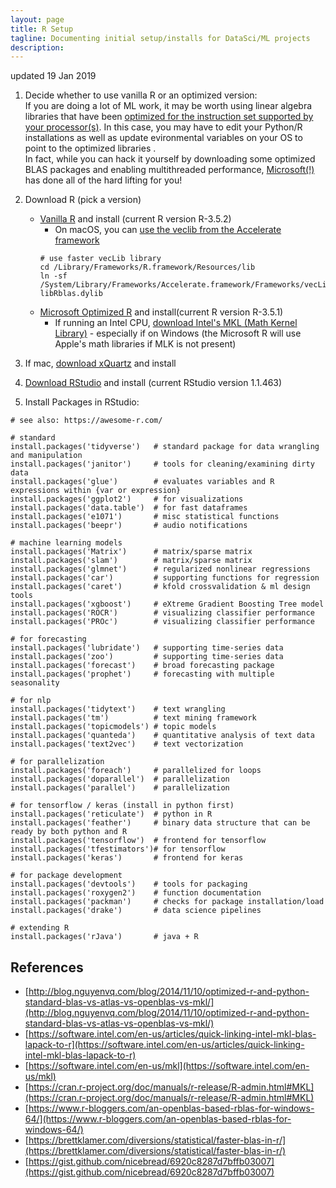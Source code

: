 ```yaml
---
layout: page
title: R Setup
tagline: Documenting initial setup/installs for DataSci/ML projects
description:
---
```

updated 19 Jan 2019

1. Decide whether to use vanilla R or an optimized version:  
If you are doing a lot of ML work, it may be worth using linear algebra libraries that have been [optimized for the instruction set supported by your processor(s)](optimized.md).  In this case, you may have to edit your Python/R installations as well as update evironmental variables on your OS to point to the optimized libraries .  
In fact, while you can hack it yourself by downloading some optimized BLAS packages and enabling multithreaded performance, [Microsoft(!)](https://mran.microsoft.com/documents/rro/multithread) has done all of the hard lifting for you!  

2. Download R (pick a version)  
   * [Vanilla R](https://cran.rstudio.com/banner.shtml) and install (current R version R-3.5.2)
      * On macOS, you can [use the veclib from the Accelerate framework](https://gist.github.com/nicebread/6920c8287d7bffb03007)  
      ```
      # use faster vecLib library
      cd /Library/Frameworks/R.framework/Resources/lib
      ln -sf  /System/Library/Frameworks/Accelerate.framework/Frameworks/vecLib.framework/Versions/Current/libBLAS.dylib libRblas.dylib
      ```  
   * [Microsoft Optimized R](https://mran.microsoft.com/download) and install(current R version R-3.5.1)  
      * If running an Intel CPU, [download Intel's MKL (Math Kernel Library)](https://software.intel.com/en-us/mkl) - especially if on Windows (the Microsoft R will use Apple's math libraries if MLK is not present)

2. If mac, [download xQuartz](https://www.xquartz.org/) and install
3. [Download RStudio](https://www.rstudio.com/products/rstudio/download/#download) and install (current RStudio version 1.1.463)
4. Install Packages in RStudio:  

```
# see also: https://awesome-r.com/

# standard
install.packages('tidyverse')   # standard package for data wrangling and manipulation
install.packages('janitor')     # tools for cleaning/examining dirty data
install.packages('glue')        # evaluates variables and R expressions within {var or expression}
install.packages('ggplot2')     # for visualizations
install.packages('data.table')  # for fast dataframes
install.packages('e1071')       # misc statistical functions
install.packages('beepr')       # audio notifications

# machine learning models
install.packages('Matrix')      # matrix/sparse matrix
install.packages('slam')        # matrix/sparse matrix
install.packages('glmnet')      # regularized nonlinear regressions
install.packages('car')         # supporting functions for regression
install.packages('caret')       # kfold crossvalidation & ml design tools
install.packages('xgboost')     # eXtreme Gradient Boosting Tree model
install.packages('ROCR')        # visualizing classifier performance
install.packages('PROc')        # visualizing classifier performance

# for forecasting
install.packages('lubridate')   # supporting time-series data
install.packages('zoo')         # supporting time-series data
install.packages('forecast')    # broad forecasting package
install.packages('prophet')     # forecasting with multiple seasonality

# for nlp
install.packages('tidytext')    # text wrangling
install.packages('tm')          # text mining framework
install.packages('topicmodels') # topic models
install.packages('quanteda')    # quantitative analysis of text data
install.packages('text2vec')    # text vectorization

# for parallelization
install.packages('foreach')     # parallelized for loops
install.packages('doparallel')  # parallelization
install.packages('parallel')    # parallelization

# for tensorflow / keras (install in python first)
install.packages('reticulate')  # python in R
install.packages('feather')     # binary data structure that can be ready by both python and R
install.packages('tensorflow')  # frontend for tensorflow
install.packages('tfestimators')# for tensorflow
install.packages('keras')       # frontend for keras

# for package development
install.packages('devtools')    # tools for packaging
install.packages('roxygen2')    # function documentation
install.packages('packman')     # checks for package installation/load
install.packages('drake')       # data science pipelines

# extending R
install.packages('rJava')       # java + R
```  

## References
* [http://blog.nguyenvq.com/blog/2014/11/10/optimized-r-and-python-standard-blas-vs-atlas-vs-openblas-vs-mkl/](http://blog.nguyenvq.com/blog/2014/11/10/optimized-r-and-python-standard-blas-vs-atlas-vs-openblas-vs-mkl/)
* [https://software.intel.com/en-us/articles/quick-linking-intel-mkl-blas-lapack-to-r](https://software.intel.com/en-us/articles/quick-linking-intel-mkl-blas-lapack-to-r)
* [https://software.intel.com/en-us/mkl](https://software.intel.com/en-us/mkl)
* [https://cran.r-project.org/doc/manuals/r-release/R-admin.html#MKL](https://cran.r-project.org/doc/manuals/r-release/R-admin.html#MKL)
* [https://www.r-bloggers.com/an-openblas-based-rblas-for-windows-64/](https://www.r-bloggers.com/an-openblas-based-rblas-for-windows-64/)
* [https://brettklamer.com/diversions/statistical/faster-blas-in-r/](https://brettklamer.com/diversions/statistical/faster-blas-in-r/)
* [https://gist.github.com/nicebread/6920c8287d7bffb03007](https://gist.github.com/nicebread/6920c8287d7bffb03007)

